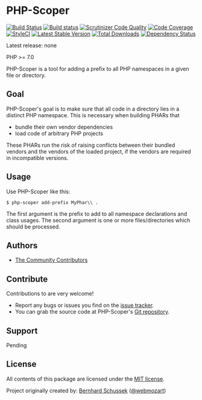 PHP-Scoper
==========

[![Build Status](https://travis-ci.org/humbug/php-scoper.svg?branch=master)](https://travis-ci.org/humbug/php-scoper)
[![Build status](https://ci.appveyor.com/api/projects/status/oa95nul9v8uv9emw/branch/master?svg=true)](https://ci.appveyor.com/project/humbug/php-scoper/branch/master)
[![Scrutinizer Code Quality](https://scrutinizer-ci.com/g/humbug/php-scoper/badges/quality-score.png?b=master)](https://scrutinizer-ci.com/g/humbug/php-scoper/?branch=master)
[![Code Coverage](https://scrutinizer-ci.com/g/humbug/php-scoper/badges/coverage.png?b=master)](https://scrutinizer-ci.com/g/humbug/php-scoper/?branch=master)
[![StyleCI](https://styleci.io/repos/44384447/shield?branch=master)](https://styleci.io/repos/44384447)
[![Latest Stable Version](https://poser.pugx.org/humbug/php-scoper/v/stable.svg)](https://packagist.org/packages/humbug/php-scoper)
[![Total Downloads](https://poser.pugx.org/humbug/php-scoper/downloads.svg)](https://packagist.org/packages/humbug/php-scoper)
[![Dependency Status](https://www.versioneye.com/php/humbug:php-scoper/1.0.0/badge.svg)](https://www.versioneye.com/php/humbug:php-scoper/1.0.0)

Latest release: none

PHP >= 7.0

PHP-Scoper is a tool for adding a prefix to all PHP namespaces in a given file
or directory. 

Goal
----

PHP-Scoper's goal is to make sure that all code in a directory lies in a 
distinct PHP namespace. This is necessary when building PHARs that 

* bundle their own vendor dependencies
* load code of arbitrary PHP projects

These PHARs run the risk of raising conflicts between their bundled vendors and 
the vendors of the loaded project, if the vendors are required in incompatible
versions.

Usage
-----

Use PHP-Scoper like this:

```
$ php-scoper add-prefix MyPhar\\ .
```

The first argument is the prefix to add to all namespace declarations and class 
usages. The second argument is one or more files/directories which should be 
processed.

Authors
-------

* [The Community Contributors]

Contribute
----------

Contributions to are very welcome!

* Report any bugs or issues you find on the [issue tracker].
* You can grab the source code at PHP-Scoper's [Git repository].

Support
-------

Pending

License
-------

All contents of this package are licensed under the [MIT license].

Project originally created by: [Bernhard Schussek] ([@webmozart])

[The Community Contributors]: https://github.com/humbug/php-scoper/graphs/contributors
[Issue tracker]: https://github.com/humbug/php-scoper/issues
[Git repository]: https://github.com/humbug/php-scoper
[MIT license]: LICENSE
[Bernhard Schussek]: http://webmozarts.com
[@webmozart]: https://twitter.com/webmozart
